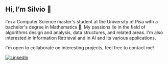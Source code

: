 ## Hi, I’m Silvio 👋
I'm a Computer Science master's student at the University of Pisa with a bachelor's degree in Mathematics 🧮. My passions lie in the field of algorithms design and analysis, data structures, and related areas. I'm also interested in Information Retrieval and in AI and its various applications.

I'm open to collaborate on interesting projects, feel free to contact me!

<!---
[![LinkTree][linktree-shield]][linktree-url]
--->

[![LinkedIn][linkedin-shield]][linkedin-url]

<!---
SilvioM97/SilvioM97 is a ✨ special ✨ repository because its `README.md` (this file) appears on your GitHub profile.
You can click the Preview link to take a look at your changes.
--->


[linkedin-shield]: https://img.shields.io/badge/-LinkedIn-black.svg?style=plastic&logo=linkedin&color=blue
[linkedin-url]: https://www.linkedin.com/in/silvio-martinico-434285221/


<!---
[linktree-shield]: https://img.shields.io/badge/linktree-39E09B?style=for-the-badge&logo=linktree&logoColor=white
[linktree-url]: https://linktr.ee/silviom97
--->
